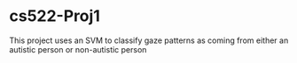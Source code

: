 # cs522-Proj1
This project uses an SVM to classify gaze patterns as coming from either an autistic person or non-autistic person
